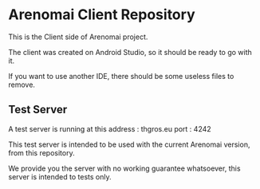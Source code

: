 # Arenomai Client Repository

This is the Client side of Arenomai project.

The client was created on Android Studio, so it should be ready to go 
with it.

If you want to use another IDE, there should be some useless files to 
remove.

## Test Server
A test server is running at this address : thgros.eu port : 4242

This test server is intended to be used with the current Arenomai
version, from this repository.

We provide you the server with no working guarantee whatsoever, this 
server is intended to tests only.
